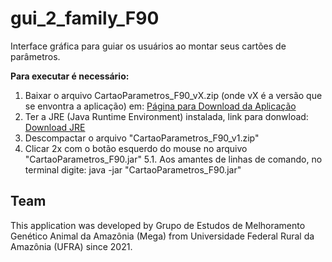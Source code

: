 # gui_2_family_F90
Interface gráfica para guiar os usuários ao montar seus cartões de parâmetros.

**Para executar é necessário:**
1. Baixar o arquivo CartaoParametros_F90_vX.zip (onde vX é a versão que se envontra a aplicação) em: [Página para Download da Aplicação](https://github.com/MEGA-UFRA/gui_2_famaily_F90/releases/tag/v1)
2. Ter a JRE (Java Runtime Environment) instalada, link para donwload: [Download JRE](https://www.oracle.com/br/java/technologies/javase-jre8-downloads.html)
3. Descompactar o arquivo "CartaoParametros_F90_v1.zip"
4. Clicar 2x com o botão esquerdo do mouse no arquivo "CartaoParametros_F90.jar" 
5.1. Aos amantes de linhas de comando, no terminal digite: java -jar "CartaoParametros_F90.jar" 

## Team
This application was developed by Grupo de Estudos de Melhoramento Genético Animal da Amazônia (Mega) from Universidade Federal Rural da Amazônia (UFRA) since 2021.
